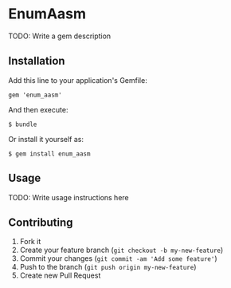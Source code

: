 # EnumAasm

TODO: Write a gem description

## Installation

Add this line to your application's Gemfile:

    gem 'enum_aasm'

And then execute:

    $ bundle

Or install it yourself as:

    $ gem install enum_aasm

## Usage

TODO: Write usage instructions here

## Contributing

1. Fork it
2. Create your feature branch (`git checkout -b my-new-feature`)
3. Commit your changes (`git commit -am 'Add some feature'`)
4. Push to the branch (`git push origin my-new-feature`)
5. Create new Pull Request
